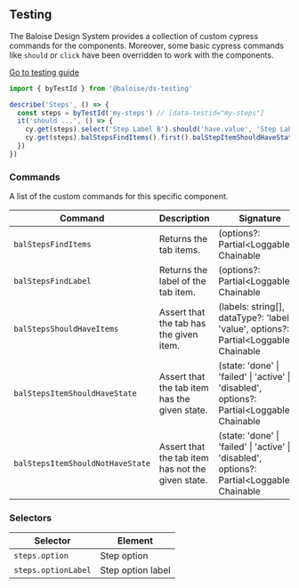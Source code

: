 ## Testing

The Baloise Design System provides a collection of custom cypress commands for the components. Moreover, some basic cypress commands like `should` or `click` have been overridden to work with the components.

<a class="sb-unstyled button is-primary" href="../?path=/docs/development-testing--documentation">Go to testing guide</a>

<!-- START: human documentation -->

```ts
import { byTestId } from '@baloise/ds-testing'

describe('Steps', () => {
  const steps = byTestId('my-steps') // [data-testid="my-steps"]
  it('should ...', () => {
    cy.get(steps).select('Step Label B').should('have.value', 'Step Label B')
    cy.get(steps).balStepsFindItems().first().balStepItemShouldHaveState('done')
  })
})
```

<!-- END: human documentation -->

### Commands

A list of the custom commands for this specific component.

| Command                          | Description                                       | Signature                                                                                      |
| -------------------------------- | ------------------------------------------------- | ---------------------------------------------------------------------------------------------- |
| `balStepsFindItems`              | Returns the tab items.                            | (options?: Partial\<Loggable>): Chainable                                                      |
| `balStepsFindLabel`              | Returns the label of the tab item.                | (options?: Partial\<Loggable>): Chainable                                                      |
| `balStepsShouldHaveItems`        | Assert that the tab has the given item.           | (labels: string[], dataType?: 'label' \| 'value', options?: Partial\<Loggable>): Chainable     |
| `balStepsItemShouldHaveState`    | Assert that the tab item has the given state.     | (state: 'done' \| 'failed' \| 'active' \| 'disabled', options?: Partial\<Loggable>): Chainable |
| `balStepsItemShouldNotHaveState` | Assert that the tab item has not the given state. | (state: 'done' \| 'failed' \| 'active' \| 'disabled', options?: Partial\<Loggable>): Chainable |


### Selectors

| Selector            | Element           |
| ------------------- | ----------------- |
| `steps.option`      | Step option       |
| `steps.optionLabel` | Step option label |

